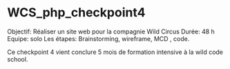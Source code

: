 # WCS_php_checkpoint4

Objectif: Réaliser un site web pour la compagnie Wild Circus 
Durée: 48 h
Equipe: solo
Les étapes: Brainstorming, wireframe, MCD , code.

Ce checkpoint 4 vient conclure 5 mois de formation intensive à la wild code school.
